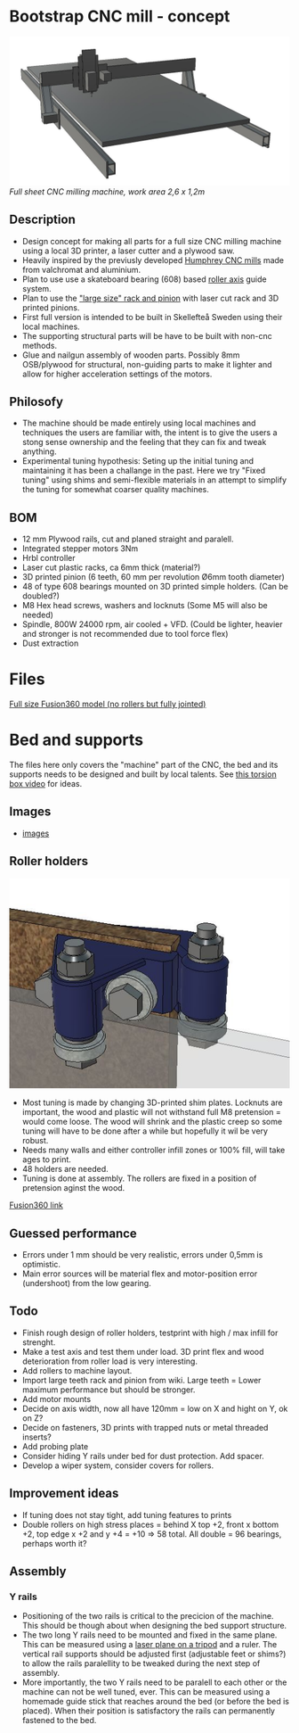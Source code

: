 # Bootstrap CNC mill - concept 
![](img/persp.JPG)
*Full sheet CNC milling machine, work area 2,6 x 1,2m*

## Description
* Design concept for making all parts for a full size CNC milling machine using a local 3D printer, a laser cutter and a plywood saw. 
* Heavily inspired by the previusly developed [Humphrey CNC mills](https://github.com/fellesverkstedet/fabricatable-machines/blob/master/humphrey-large-format-cnc/README.md) made from valchromat and aluminium.
* Plan to use use a skateboard bearing (608) based [roller axis](https://github.com/fellesverkstedet/fabricatable-machines/wiki/Fabricatable-axis#roller-rail) guide system. 
* Plan to use the ["large size" rack and pinion](https://github.com/fellesverkstedet/fabricatable-machines/wiki/Fabricatable-axis#rack-and-pinion---sizes) with laser cut rack and 3D printed pinions.
* First full version is intended to be built in Skellefteå Sweden using their local machines.
* The supporting structural parts will be have to be built with non-cnc methods.
* Glue and nailgun assembly of wooden parts. Possibly 8mm OSB/plywood for structural, non-guiding parts to make it lighter and allow for higher acceleration settings of the motors.

## Philosofy 
* The machine should be made entirely using local machines and techniques the users are familiar with, the intent is to give the users a stong sense ownership and the feeling that they can fix and tweak anything.
* Experimental tuning hypothesis: Seting up the initial tuning and maintaining it has been a challange in the past. Here we try "Fixed tuning" using shims and semi-flexible materials in an attempt to simplify the tuning for somewhat coarser quality machines.   

## BOM
* 12 mm Plywood rails, cut and planed straight and paralell.
* Integrated stepper motors 3Nm
* Hrbl controller
* Laser cut plastic racks, ca 6mm thick (material?)
* 3D printed pinion (6 teeth, 60 mm per revolution Ø6mm tooth diameter)
* 48 of type 608 bearings mounted on 3D printed simple holders. (Can be doubled?)
* M8 Hex head screws, washers and locknuts (Some M5 will also be needed)
* Spindle, 800W 24000 rpm, air cooled + VFD. (Could be lighter, heavier and stronger is not recommended due to tool force flex)
* Dust extraction

# Files

[Full size Fusion360 model (no rollers but fully jointed)](https://a360.co/33g6WgV)

# Bed and supports
The files here only covers the "machine" part of the CNC, the bed and its supports needs to be designed and built by local talents.
See [this torsion box video](https://www.thewoodwhisperer.com/videos/episode-18-assembly-table-torsion-box/) for ideas.

## Images

* [images](img/)


## Roller holders
![](img/3D-printed_rollers.JPG)

* Most tuning is made by changing 3D-printed shim plates. Locknuts are important, the wood and plastic will not withstand full M8 pretension = would come loose. The wood will shrink and the plastic creep so some tuning will have to be done after a while but hopefully it wil be very robust.
* Needs many walls and either controller infill zones or 100% fill, will take ages to print.
* 48 holders are needed.
* Tuning is done at assembly. The rollers are fixed in a position of pretension aginst the wood.

[Fusion360 link](https://a360.co/2pHU1Xv) 

## Guessed performance 
* Errors under 1 mm should be very realistic, errors under 0,5mm is optimistic.
* Main error sources will be material flex and motor-position error (undershoot) from the low gearing.

## Todo
* Finish rough design of roller holders, testprint with high / max infill for strenght.
* Make a test axis and test them under load. 3D print flex and wood deterioration from roller load is very interesting.
* Add rollers to machine layout.
* Import large teeth rack and pinion from wiki. Large teeth = Lower maximum performance but should be stronger.
* Add motor mounts
* Decide on axis width, now all have 120mm = low on X and hight on Y, ok on Z?
* Decide on fasteners, 3D prints with trapped nuts or metal threaded inserts?
* Add probing plate
* Consider hiding Y rails under bed for dust protection. Add spacer.
* Develop a wiper system, consider covers for rollers.

## Improvement ideas
* If tuning does not stay tight, add tuning features to prints
* Double rollers on high stress places = behind X top +2, front x bottom +2, top edge x +2 and y +4 = +10 => 58 total. All double = 96 bearings, perhaps worth it?

## Assembly
### Y rails
* Positioning of the two rails is critical to the precicion of the machine. This should be though about when designing the bed support structure.
* The two long Y rails need to be mounted and fixed in the same plane. This can be measured using a [laser plane on a tripod](https://en.wikipedia.org/wiki/Laser_level) and a ruler. The vertical rail supports should be adjusted first (adjustable feet or shims?) to allow the rails paralellity to be tweaked during the next step of assembly.
* More importantly, the two Y rails need to be paralell to each other or the machine can not be well tuned, ever. This can be measured using a homemade guide stick that reaches around the bed (or before the bed is placed). When their position is satisfactory the rails can permanently fastened to the bed.

